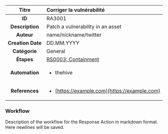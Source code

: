 | Titre                       | Corriger la vulnérabilité         |
|:---------------------------:|:--------------------|
| **ID**                      | RA3001            |
| **Description**             | Patch a vulnerability in an asset   |
| **Auteur**                  | name/nickname/twitter        |
| **Creation Date**           | DD.MM.YYYY |
| **Catégorie**                | General      |
| **Étapes**                   |[RS0003: Containment](../Response_Stages/RS0003.md)| 
| **Automation** |<ul><li>thehive</li></ul>|
| **References** |<ul><li>[https://example.com](https://example.com)</li></ul>|

### Workflow

Description of the workflow for the Response Action in markdown format.  
Here newlines will be saved.
